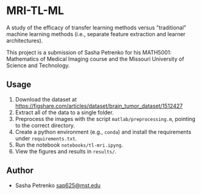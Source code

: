 # MRI-TL-ML
A study of the efficacy of transfer learning methods versus "traditional" machine learning methods (i.e., separate feature extraction and learner architectures).

This project is a submission of Sasha Petrenko for his MATH5001: Mathematics of Medical Imaging course and the Missouri University of Science and Technology.

## Usage

1. Download the dataset at https://figshare.com/articles/dataset/brain_tumor_dataset/1512427
2. Extract all of the data to a single folder.
3. Preprocess the images with the script `matlab/preprocessing.m`, pointing to the correct directory.
4. Create a python environment (e.g., `conda`) and install the requirements under `requirements.txt`.
5. Run the notebook `notebooks/tl-mri.ipyng`.
6. View the figures and results in `results/`.

## Author

* Sasha Petrenko <sap625@mst.edu>